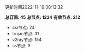 更新时间2022-11-19 00:13:32

**总订阅: 45**
**总节点: 1234**
**有效节点: 212**
- ssr节点: 24
- trojan节点: 31
- v2ray节点: 154
- ss节点: 3
